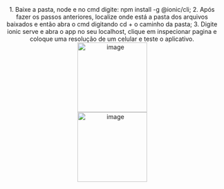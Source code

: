 <div style="text-align: center;">
  1. Baixe a pasta, node e no cmd digite: npm install -g @ionic/cli;
  2. Após fazer os passos anteriores, localize onde está a pasta dos arquivos baixados e então abra o cmd digitando cd + o caminho da pasta;
  3. Digite ionic serve e abra o app no seu localhost, clique em inspecionar pagina e coloque uma resolução de um celular e teste o aplicativo.


  <img style="width: 161px;" alt="image" src="https://github.com/felipesphair/GAS-OR-ALCOHOL-APP/assets/107360437/8ad124a2-c65d-4bd6-8e40-b8ffe96df7ea">
  <br>
  <img style="width: 161px;" alt="image" src="https://github.com/felipesphair/GAS-OR-ALCOHOL-APP/assets/107360437/66dd3336-8284-40dc-a943-f4f7630f8047">
</div>
